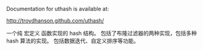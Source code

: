 
Documentation for uthash is available at:

http://troydhanson.github.com/uthash/


一个纯 宏定义 函数实现的 hash 结构。
包括了布隆过滤器的两种实现，包括多种 hash 算法的实现。
包括数据迭代、自定义排序等功能。
